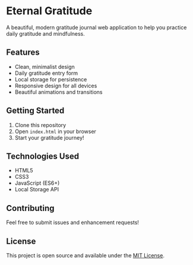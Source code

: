 # Eternal Gratitude

A beautiful, modern gratitude journal web application to help you practice daily gratitude and mindfulness.

## Features

- Clean, minimalist design
- Daily gratitude entry form
- Local storage for persistence
- Responsive design for all devices
- Beautiful animations and transitions

## Getting Started

1. Clone this repository
2. Open `index.html` in your browser
3. Start your gratitude journey!

## Technologies Used

- HTML5
- CSS3
- JavaScript (ES6+)
- Local Storage API

## Contributing

Feel free to submit issues and enhancement requests!

## License

This project is open source and available under the [MIT License](LICENSE).
